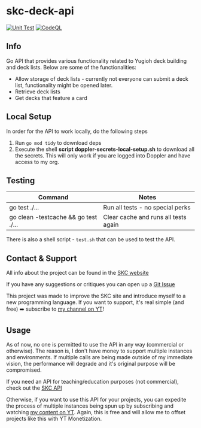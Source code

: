 # skc-deck-api

[![Unit Test](https://github.com/ygo-skc/skc-deck-api/actions/workflows/unit-test.yaml/badge.svg?branch=release)](https://github.com/ygo-skc/skc-deck-api/actions/workflows/unit-test.yaml) [![CodeQL](https://github.com/ygo-skc/skc-deck-api/actions/workflows/codeql.yml/badge.svg?branch=release)](https://github.com/ygo-skc/skc-deck-api/actions/workflows/codeql.yml)

## Info

Go API that provides various functionality related to Yugioh deck building and deck lists. Below are some of the functionalities:

* Allow storage of deck lists - currently not everyone can submit a deck list, functionality might be opened later.
* Retrieve deck lists
* Get decks that feature a card

## Local Setup

In order for the API to work locally, do the following steps

1. Run `go mod tidy` to download deps
2. Execute the shell **script doppler-secrets-local-setup.sh** to download all the secrets. This will only work if you are logged into Doppler and have access to my org.

## Testing

| Command            | Notes        |
| ------------------ | ------------ |
| go test ./...      | Run all tests - no special perks |
| go clean -testcache && go test ./...      | Clear cache and runs all tests again |

There is also a shell script - `test.sh` that can be used to test the API.

## Contact & Support

All info about the project can be found in the [SKC website](https://thesupremekingscastle.com/about)

If you have any suggestions or critiques you can open up a [Git Issue](https://github.com/ygo-skc/skc-deck-api/issues)

This project was made to improve the SKC site and introduce myself to a new programming language. If you want to support, it's real simple (and free) ➡️ subscribe to [my channel on YT](https://www.youtube.com/c/SupremeKing25)!

## Usage

As of now, no one is permitted to use the API in any way (commercial or otherwise). The reason is, I don't have money to support multiple instances and environments. If multiple calls are being made outside of my immediate vision, the performance will degrade and it's original purpose will be compromised.

If you need an API for teaching/education purposes (not commercial), check out the [SKC API](https://github.com/ygo-skc/skc-api#others)

Otherwise, if you want to use this API for your projects, you can expedite the process of multiple instances being spun up by subscribing and watching [my content on YT](https://www.youtube.com/c/SupremeKing25). Again, this is free and will allow me to offset projects like this with YT Monetization.